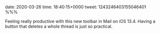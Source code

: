 date: 2020-03-26
time: 18:40:15+0000
tweet: 1243246403155046401
%%%

Feeling really productive with this new toolbar in Mail on iOS 13.4. Having a button that deletes a whole thread is just so practical.
